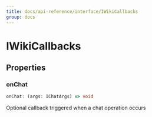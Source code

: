 ```yaml
---
title: docs/api-reference/interface/IWikiCallbacks
group: docs
---
```


# IWikiCallbacks

## Properties

### onChat

```ts
onChat: (args: IChatArgs) => void
```

Optional callback triggered when a chat operation occurs
